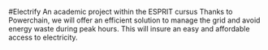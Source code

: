 #Electrify
An academic project within the ESPRIT cursus 
 Thanks to Powerchain, we will offer an efficient solution to manage the grid and avoid energy waste during peak hours. This will insure an easy and affordable access to electricity.